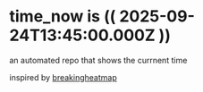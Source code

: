 # time_now is (( 2025-09-24T13:45:00.000Z ))

an automated repo that shows the currnent time

inspired by [breakingheatmap](https://github.com/breakingheatmap/breakingheatmap)